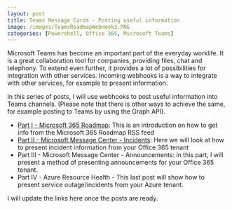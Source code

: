 ```yaml
---
layout: post
title: Teams Message Cards - Posting useful information
image: /images/TeamsRoadmapWebHook3.PNG
categories: [Powershell, Office 365, Microsoft Teams]
---
```


 Microsoft Teams has become an important part of the everyday worklife. It is a great collaboration tool for companies, providing files, chat and telephony. To extend even further, it provides a lot of possibilities for integration with other services. Incoming webhooks is a way to integrate with other services, for example to present information.

In this series of posts, I will use webhooks to post useful information into Teams channels. (Please note that there is other ways to achieve the same, for example posting to Teams by using the Graph API).

- [Part I - Microsoft 365 Roadmap](https://thingsinthe.cloud/Teams-message-cards-Getting-Office-365-roadmap-into-channel/): This is an introduction on how to get info from the Microsoft 365 Roadmap RSS feed
- [Part II - Microsoft Message Center - Incidents](https://thingsinthe.cloud/Teams-message-cards-Office-365-Health-status/): Here we will look at how to present incident information from your Office 365 tenant
- Part III - Microsoft Message Center - Announcements: in this part, I will present a method of presenting announcements for your Office 365 tenant.
- Part IV - Azure Resource Health - This last post will show how to present service outage/incidents from your Azure tenant.

I will update the links here once the posts are ready.
